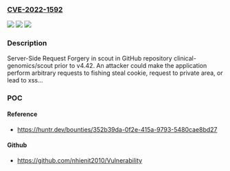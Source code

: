 ### [CVE-2022-1592](https://cve.mitre.org/cgi-bin/cvename.cgi?name=CVE-2022-1592)
![](https://img.shields.io/static/v1?label=Product&message=clinical-genomics%2Fscout&color=blue)
![](https://img.shields.io/static/v1?label=Version&message=%3C%20v4.42%20&color=brighgreen)
![](https://img.shields.io/static/v1?label=Vulnerability&message=CWE-918%20Server-Side%20Request%20Forgery%20(SSRF)&color=brighgreen)

### Description

Server-Side Request Forgery in scout in GitHub repository clinical-genomics/scout prior to v4.42. An attacker could make the application perform arbitrary requests to fishing steal cookie, request to private area, or lead to xss...

### POC

#### Reference
- https://huntr.dev/bounties/352b39da-0f2e-415a-9793-5480cae8bd27

#### Github
- https://github.com/nhienit2010/Vulnerability

